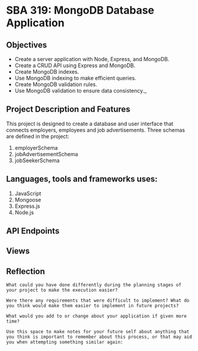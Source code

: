 # SBA 319: MongoDB Database Application

## Objectives
- Create a server application with Node, Express, and MongoDB.
- Create a CRUD API using Express and MongoDB.
- Create MongoDB indexes.
- Use MongoDB indexing to make efficient queries.
- Create MongoDB validation rules.
- Use MongoDB validation to ensure data consistency._


## Project Description and Features
This project is designed to create a database and user interface that connects employers, employees and job advertisements. Three schemas are defined in the project:
1. employerSchema
2. jobAdvertisementSchema
3. jobSeekerSchema


## Languages, tools and frameworks uses:
1. JavaScript
2. Mongoose
3. Express.js
4. Node.js

## API Endpoints


## Views


## Reflection
`What could you have done differently during the planning stages of your project to make the execution easier?`



`Were there any requirements that were difficult to implement? What do you think would make them easier to implement in future projects?`


`What would you add to or change about your application if given more time?`


`Use this space to make notes for your future self about anything that you think is important to remember about this process, or that may aid you when attempting something similar again:`
